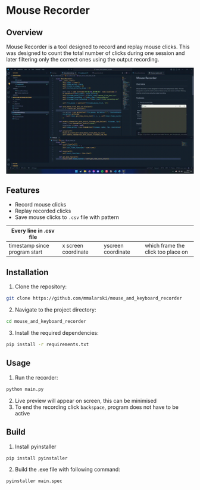 # Mouse Recorder

## Overview
Mouse Recorder is a tool designed to record and replay mouse clicks. This was designed to count the total number of clicks during one session and later filtering only the correct ones using the output recording.

![Overview](overview.gif)


## Features
- Record mouse clicks
- Replay recorded clicks
- Save mouse clicks to `.csv` file with pattern

| Every line in .csv file       |                     |                    |                                    |
| ----------------------------- | ------------------- | ------------------ | ---------------------------------- |
| timestamp since program start | x screen coordinate | yscreen coordinate | which frame the click too place on |

## Installation
1. Clone the repository:
  ```sh
  git clone https://github.com/mmalarski/mouse_and_keyboard_recorder
  ```
2. Navigate to the project directory:
  ```sh
  cd mouse_and_keyboard_recorder
  ```
3. Install the required dependencies:
  ```sh
  pip install -r requirements.txt
  ```

## Usage
1. Run the recorder:
  ```sh
  python main.py
  ```
2. Live preview will appear on screen, this can be minimised
3. To end the recording click `backspace`, program does not have to be active

## Build
1. Install pyinstaller
```sh
pip install pyinstaller
```
2. Build the .exe file with following command:
```sh
pyinstaller main.spec
```